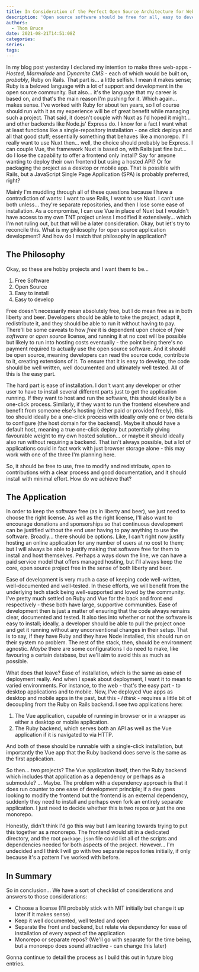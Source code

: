 ```yaml
---
title: In Consideration of the Perfect Open Source Architecture for Web-based Apps
description: 'Open source software should be free for all, easy to develop and easy to deploy'
authors:
  - Thom Bruce
date: 2021-08-21T14:51:08Z
categories:
series:
tags:
---
```


In my blog post yesterday I declared my intention to make three web-apps - _Hosted_, _Marmalade_ and _Dynamite CMS_ - each of which would be built on, _probably_, Ruby on Rails. That part is... a little selfish. I mean it makes sense; Ruby is a beloved language with a lot of support and development in the open source community. But also... it's the language that my career is based on, and that's the main reason I'm pushing for it. Which again... makes sense. I've worked with Ruby for about ten years, so I of course should run with it as my experience will be of great benefit while managing such a project. That said, it doesn't couple with Nuxt as I'd hoped it might... and other backends like Node.js' Express do. I know for a fact I want what at least functions like a single-repository installation - one click deploys and all that good stuff; essentially something that behaves like a monorepo. If I really want to use Nuxt then... well, the choice should probably be Express. I can couple Vue, the framework Nuxt is based on, with Rails just fine but... do I lose the capability to offer a frontend only install? Say for anyone wanting to deploy their own frontend but using a hosted API? Or for packaging the project as a desktop or mobile app. That is possible with Rails, but a JavaScript Single Page Application (SPA) is probably preferred, right?

Mainly I'm muddling through all of these questions because I have a contradiction of wants: I want to use Rails, I want to use Nuxt. I can't use both unless... they're separate repositories, and then I lose some ease of installation. As a compromise, I can use Vue in place of Nuxt but I wouldn't have access to my own TNT project unless I modified it extensively... which I'm not ruling out, but that will be a later consideration. Okay, but let's try to reconcile this. What is my philosophy for open source application development? And how do I match that philosophy in application?

## The Philosophy

Okay, so these are hobby projects and I want them to be...

1. Free Software
2. Open Source
3. Easy to install
4. Easy to develop

Free doesn't necessarily mean absolutely free, but I do mean free as in both liberty and beer. Developers should be able to take the project, adapt it, redistribute it, and they should be able to run it without having to pay. There'll be some caveats to how _free_ it is dependent upon choice of _free software_ or _open source_ license, and running it at no cost will be possible but likely to run into hosting costs eventually - the point being there's no payment required to actually use the open source software. And it should be open source, meaning developers can read the source code, contribute to it, creating extensions of it. To ensure that it is easy to develop, the code should be well written, well documented and ultimately well tested. All of this is the easy part.

The hard part is ease of installation. I don't want any developer or other user to have to install several different parts just to get the application running. If they want to host and run the software, this should ideally be a one-click process. Similarly, if they want to run the frontend elsewhere and benefit from someone else's hosting (either paid or provided freely), this too should ideally be a one-click process with ideally only one or two details to configure (the host domain for the backend). Maybe it should have a default host, meaning a true one-click deploy but potentially giving favourable weight to my own hosted solution... or maybe it should ideally also run without requiring a backend. That isn't always possible, but a lot of applications could in fact work with just browser storage alone - this may work with one of the three I'm planning here.

So, it should be free to use, free to modify and redistribute, open to contributions with a clear process and good documentation, and it should install with minimal effort. How do we achieve that?

## The Application

In order to keep the software free (as in liberty and beer), we just need to choose the right license. As well as the right license, I'll also want to encourage donations and sponsorships so that continuous development can be justified without the end user having to pay anything to use the software. Broadly... there should be options. Like, I can't right now justify hosting an online application for any number of users at no cost to them; but I will always be able to justify making that software free for them to install and host themselves. Perhaps a ways down the line, we can have a paid service model that offers managed hosting, but I'll always keep the core, open source project free in the sense of both liberty and beer.

Ease of development is very much a case of keeping code well-written, well-documented and well-tested. In these efforts, we will benefit from the underlying tech stack being well-supported and loved by the community. I've pretty much settled on Ruby and Vue for the back and front end respectively - these both have large, supportive communities. Ease of development then is just a matter of ensuring that the code always remains clear, documented and tested. It also ties into whether or not the software is easy to install; ideally, a developer should be able to pull the project once and get it running without any unconventional changes in their setup. That is to say, if they have Ruby and they have Node installed, this should run on their system no problem. The rest of the stack, then, should be environment agnostic. _Maybe_ there are some configurations I do need to make, like favouring a certain database, but we'll aim to avoid this as much as possible.

What does that leave? Ease of installation, which is the same as ease of deployment really. And when I speak about deployment, I want it to mean to varied environments. For instance, to the web - that's the easy part - to desktop applications and to mobile. Now, I've deployed Vue apps as desktop and mobile apps in the past, but this - _I think_ - requires a little bit of decoupling from the Ruby on Rails backend. I see two applications here:

1. The Vue application, capable of running in browser or in a wrapper as either a desktop or mobile application.
2. The Ruby backend, which serves both an API as well as the Vue application if it is navigated to via HTTP.

And both of these should be runnable with a single-click installation, but importantly the Vue app that the Ruby backend does serve is the same as the first application.

So then... two projects? The Vue application itself, then the Ruby backend which includes that application as a dependency or perhaps as a submodule? ... Maybe. The problem with a dependency approach is that it does run counter to one ease of development principle; if a dev goes looking to modify the frontend but the frontend is an external dependency, suddenly they need to install and perhaps even fork an entirely separate application. I just need to decide whether this is two repos or just the one monorepo.

Honestly, didn't think I'd go this way but I am leaning towards trying to put this together as a monorepo. The frontend would sit in a dedicated directory, and the root `package.json` file could list all of the scripts and dependencies needed for both aspects of the project. However... I'm undecided and I think I will go with two separate repositories initially, if only because it's a pattern I've worked with before.

## In Summary

So in conclusion... We have a sort of checklist of considerations and answers to those considerations:

- Choose a license (I'll probably stick with MIT initially but change it up later if it makes sense)
- Keep it well documented, well tested and open
- Separate the front and backend, but relate via dependency for ease of installation of every aspect of the application
- Monorepo or separate repos? (We'll go with separate for the time being, but a monorepo does sound attractive - can change this later)

Gonna continue to detail the process as I build this out in future blog entries.